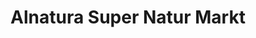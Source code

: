 ---
title: "Alnatura Super Natur Markt"
url: /aachen/alnatura-super-natur-markt/
shop: Supermarkt
---